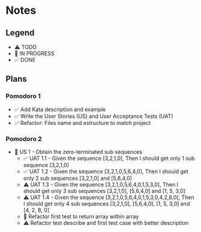 # Notes

## Legend

- ⚠ TODO
- 🚧 IN PROGRESS
- ✅ DONE

## Plans

### Pomodoro 1

- ✅ Add Kata description and example
- ✅ Write the User Stories (US) and User Acceptance Tests (UAT)
- ✅ Refactor: Files name and estructure to match project

### Pomodoro 2

- 🚧 US 1 - Obtain the zero-terminated sub sequences
  - ✅ UAT 1.1 - Given the sequence [3,2,1,0], Then I should get only 1 sub sequence [3,2,1,0]
  - ✅ UAT 1.2 - Given the sequence [3,2,1,0,5,6,4,0], Then I should get only 2 sub sequences [3,2,1,0] and [5,6,4,0]
  - ⚠ UAT 1.3 - Given the sequence [3,2,1,0,5,6,4,0,1,5,3,0], Then I should get only 3 sub sequences [3,2,1,0], [5,6,4,0] and [1, 5, 3,0]
  - ⚠ UAT 1.4 - Given the sequence [3,2,1,0,5,6,4,0,1,5,3,0,4,2,8,0], Then I should get only 4 sub sequences [3,2,1,0], [5,6,4,0], [1, 5, 3,0] and [4, 2, 8, 0]
  - 🚧 Refactor first test to return array within array
  - ⚠ Refactor test describe and first test case with better description
